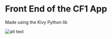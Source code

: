 # Front End of the CF1 App


Made using the Kivy Python lib






![alt text](https://github.com/max-circlefade/CF1/blob/master/Front/Piano%20Roll.png)



